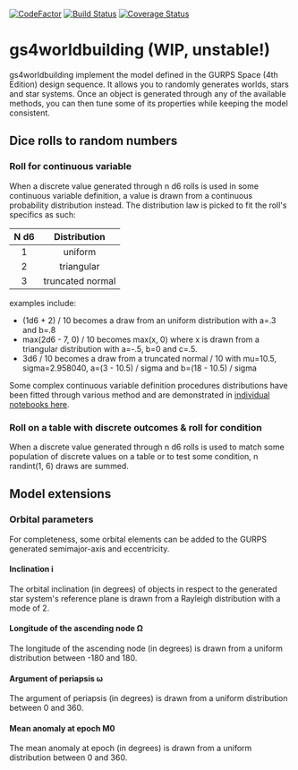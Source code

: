 [![CodeFactor](https://www.codefactor.io/repository/github/vialdj/gs4worldbuilding/badge)](https://www.codefactor.io/repository/github/vialdj/gs4worldbuilding)
[![Build Status](https://app.travis-ci.com/vialdj/gs4worldbuilding.svg?branch=master)](https://app.travis-ci.com/vialdj/gs4worldbuilding)
[![Coverage Status](https://coveralls.io/repos/github/vialdj/gs4worldbuilding/badge.svg?branch=master)](https://coveralls.io/github/vialdj/gs4worldbuilding?branch=master)

# gs4worldbuilding (WIP, unstable!)
gs4worldbuilding implement the model defined in the GURPS Space (4th Edition) design sequence. It allows you to randomly generates worlds, stars and star systems. Once an object is generated through any of the available methods, you can then tune some of its properties while keeping the model consistent.

## Dice rolls to random numbers
### Roll for continuous variable
When a discrete value generated through n d6 rolls is used in some continuous variable definition, a value is drawn from a continuous probability distribution instead. The distribution law is picked to fit the roll's specifics as such:

| N d6 | Distribution |
|:-:|:-:|
| 1 | uniform |
| 2 | triangular |
| 3 | truncated normal |

examples include:
* (1d6 + 2) / 10 becomes a draw from an uniform distribution with a=.3 and b=.8
* max(2d6 - 7, 0) / 10 becomes max(x, 0) where x is drawn from a triangular distribution with a=-.5, b=0 and c=.5.
* 3d6 / 10 becomes a draw from a truncated normal / 10 with mu=10.5, sigma=2.958040, a=(3 - 10.5) / sigma and b=(18 - 10.5) / sigma

Some complex continuous variable definition procedures distributions have been fitted through various method and are demonstrated in [individual notebooks here](https://github.com/vialdj/gs4worldbuilding_notebooks).

### Roll on a table with discrete outcomes & roll for condition
When a discrete value generated through n d6 rolls is used to match some population of discrete values on a table or to test some condition, n randint(1, 6) draws are summed.

## Model extensions
### Orbital parameters
For completeness, some orbital elements can be added to the GURPS generated semimajor-axis and eccentricity.

#### Inclination i 
The orbital inclination (in degrees) of objects in respect to the generated star system's reference plane is drawn from a Rayleigh distribution with a mode of 2.

#### Longitude of the ascending node Ω
The longitude of the ascending node (in degrees) is drawn from a uniform distribution between -180 and 180.

#### Argument of periapsis ω
The argument of periapsis (in degrees) is drawn from a uniform distribution between 0 and 360.

#### Mean anomaly at epoch M0
The mean anomaly at epoch (in degrees) is drawn from a uniform distribution between 0 and 360.
